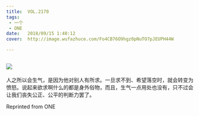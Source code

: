 ```yaml
---
title:	VOL.2170
tags:
 - 一个
 - ONE
date:	2018/09/15 1:40:12
cover:	http://image.wufazhuce.com/Fo4CB76O9hgz0pNuTO7pJEUPH44W

---
```

![](http://image.wufazhuce.com/Fo4CB76O9hgz0pNuTO7pJEUPH44W)
---

人之所以会生气，是因为他对别人有所求。一旦求不到、希望落空时，就会转变为愤怒。说起来欲求啊什么的都是身外俗物，而且，生气一点用处也没有，只不过会让我们丧失公正、公平的判断力罢了。
 
Reprinted from ONE
